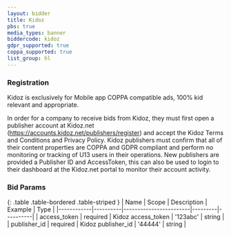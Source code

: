 ```yaml
---
layout: bidder
title: Kidoz
pbs: true
media_types: banner
biddercode: kidoz
gdpr_supported: true
coppa_supported: true
list_group: hl
---
```


### Registration

Kidoz is exclusively for Mobile app COPPA compatible ads, 100% kid relevant and appropriate.

In order for a company to receive bids from Kidoz, they must first open a publisher account at Kidoz.net
(https://accounts.kidoz.net/publishers/register) and accept the Kidoz Terms and Conditions and Privacy Policy.
Kidoz publishers must confirm that all of their content properties are COPPA and GDPR compliant and perform no monitoring
or tracking of U13 users in their operations.  New publishers are provided a Publisher ID and AccessToken, this can also
be used to login to their dashboard at the Kidoz.net portal to monitor their account activity.

### Bid Params

{: .table .table-bordered .table-striped }
| Name       | Scope    | Description            | Example | Type     |
|------------|----------|------------------------|---------|----------|
| access_token | required | Kidoz access_token | '123abc' | string |
| publisher_id | required | Kidoz publisher_id | '44444' | string |
